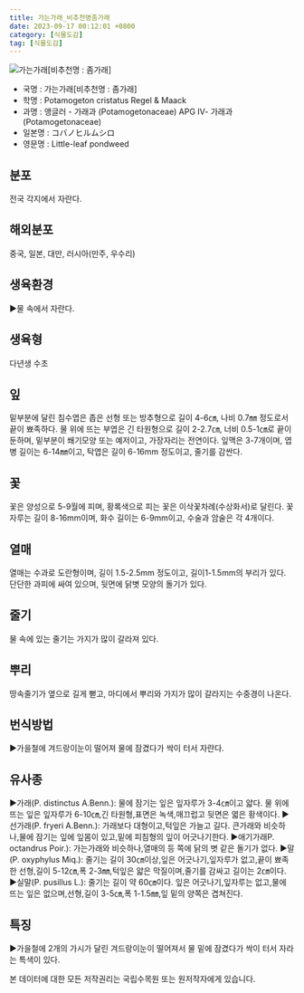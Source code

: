 ```yaml
---
title: 가는가래_비추천명좀가래
date: 2023-09-17 00:12:01 +0800
category: [식물도감]
tag: [식물도감]
---
```




![가는가래[비추천명 : 좀가래]](/fileUpload/plants/basic/Potamogetonaceae/Potamogeton/12211/12211_20140430101246813file1_th2.jpg)
- 국명 : 가는가래[비추천명 : 좀가래]
- 학명 : Potamogeton cristatus Regel & Maack
- 과명 : 앵글러 - 가래과 (Potamogetonaceae) APG Ⅳ- 가래과 (Potamogetonaceae)
- 일본명 : コバノヒルムシロ
- 영문명 : Little-leaf pondweed


## 분포
전국 각지에서 자란다.
## 해외분포
중국, 일본, 대만, 러시아(만주, 우수리)
## 생육환경
▶물 속에서 자란다.
## 생육형
다년생 수초
## 잎
밑부분에 달린 침수엽은 좁은 선형 또는 방추형으로 길이 4-6㎝, 나비 0.7㎜ 정도로서 끝이 뾰족하다. 물 위에 뜨는 부엽은 긴 타원형으로 길이 2-2.7㎝, 너비 0.5-1㎝로 끝이 둔하며, 밑부분이 쐐기모양 또는 예저이고, 가장자리는 전연이다. 잎맥은 3-7개이며, 엽병 길이는 6-14㎜이고, 탁엽은 길이 6-16mm 정도이고, 줄기를 감싼다.
## 꽃
꽃은 양성으로 5-9월에 피며, 황록색으로 피는 꽃은 이삭꽃차례(수상화서)로 달린다. 꽃자루는 길이 8-16mm이며, 화수 길이는 6-9mm이고, 수술과 암술은 각 4개이다.
## 열매
열매는 수과로 도란형이며, 길이 1.5-2.5mm 정도이고, 길이1-1.5mm의 부리가 있다. 단단한 과피에 싸여 있으며, 뒷면에 닭볏 모양의 돌기가 있다.
## 줄기
물 속에 있는 줄기는 가지가 많이 갈라져 있다.
## 뿌리
땅속줄기가 옆으로 길게 뻗고, 마디에서 뿌리와 가지가 많이 갈라지는 수중경이 나온다.
## 번식방법
▶가을철에 겨드랑이눈이 떨어져 물에 잠겼다가 싹이 터서 자란다.
## 유사종
▶가래(P. distinctus A.Benn.): 물에 잠기는 잎은 잎자루가 3-4㎝이고 얇다. 물 위에 뜨는 잎은 잎자루가 6-10㎝,긴 타원형,표면은 녹색,매끄럽고 뒷면은 엷은 황색이다. ▶선가래(P. fryeri A.Benn.): 가래보다 대형이고,턱잎은 가늘고 길다. 큰가래와 비슷하나,물에 잠기는 잎에 잎몸이 있고,밑에 피침형의 잎이 어긋나기한다.▶애기가래P. octandrus Poir.): 가는가래와 비슷하나,열매의 등 쪽에 닭의 볏 같은 돌기가 없다. ▶말(P. oxyphylus Miq.): 줄기는 길이 30㎝이상,잎은 어긋나기,잎자루가 없고,끝이 뾰족한 선형,길이 5-12㎝,폭 2-3㎜,턱잎은 얇은 막질이며,줄기를 감싸고 길이는 2㎝이다. ▶실말(P. pusillus L.): 줄기는 길이 약 60㎝이다. 잎은 어긋나기,잎자루는 없고,물에 뜨는 잎은 없으며,선형,길이 3-5㎝,폭 1-1.5㎜,잎 밑의 양쪽은 겹쳐진다.
## 특징
▶가을철에 2개의 가시가 달린 겨드랑이눈이 떨어져서 물 밑에 잠겼다가 싹이 터서 자라는 특색이 있다.






본 데이터에 대한 모든 저작권리는 국립수목원 또는 원저작자에게 있습니다.
